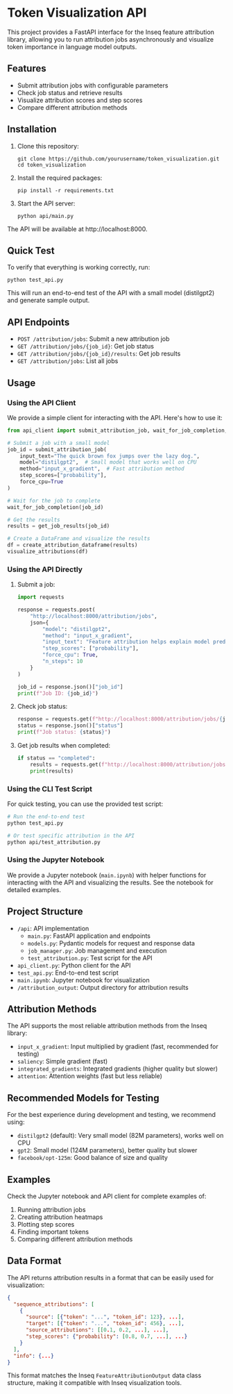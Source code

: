 # Token Visualization API

This project provides a FastAPI interface for the Inseq feature attribution library, allowing you to run attribution jobs asynchronously and visualize token importance in language model outputs.

## Features

- Submit attribution jobs with configurable parameters
- Check job status and retrieve results
- Visualize attribution scores and step scores 
- Compare different attribution methods

## Installation

1. Clone this repository:
   ```
   git clone https://github.com/yourusername/token_visualization.git
   cd token_visualization
   ```

2. Install the required packages:
   ```
   pip install -r requirements.txt
   ```

3. Start the API server:
   ```
   python api/main.py
   ```

The API will be available at http://localhost:8000.

## Quick Test

To verify that everything is working correctly, run:

```
python test_api.py
```

This will run an end-to-end test of the API with a small model (distilgpt2) and generate sample output.

## API Endpoints

- `POST /attribution/jobs`: Submit a new attribution job
- `GET /attribution/jobs/{job_id}`: Get job status
- `GET /attribution/jobs/{job_id}/results`: Get job results
- `GET /attribution/jobs`: List all jobs

## Usage

### Using the API Client

We provide a simple client for interacting with the API. Here's how to use it:

```python
from api_client import submit_attribution_job, wait_for_job_completion, get_job_results, visualize_attributions, create_attribution_dataframe

# Submit a job with a small model
job_id = submit_attribution_job(
    input_text="The quick brown fox jumps over the lazy dog.",
    model="distilgpt2",  # Small model that works well on CPU
    method="input_x_gradient",  # Fast attribution method
    step_scores=["probability"],
    force_cpu=True
)

# Wait for the job to complete
wait_for_job_completion(job_id)

# Get the results
results = get_job_results(job_id)

# Create a DataFrame and visualize the results
df = create_attribution_dataframe(results)
visualize_attributions(df)
```

### Using the API Directly

1. Submit a job:
   ```python
   import requests
   
   response = requests.post(
       "http://localhost:8000/attribution/jobs",
       json={
           "model": "distilgpt2",
           "method": "input_x_gradient",
           "input_text": "Feature attribution helps explain model predictions.",
           "step_scores": ["probability"],
           "force_cpu": True,
           "n_steps": 10
       }
   )
   
   job_id = response.json()["job_id"]
   print(f"Job ID: {job_id}")
   ```

2. Check job status:
   ```python
   response = requests.get(f"http://localhost:8000/attribution/jobs/{job_id}")
   status = response.json()["status"]
   print(f"Job status: {status}")
   ```

3. Get job results when completed:
   ```python
   if status == "completed":
       results = requests.get(f"http://localhost:8000/attribution/jobs/{job_id}/results").json()
       print(results)
   ```

### Using the CLI Test Script

For quick testing, you can use the provided test script:

```bash
# Run the end-to-end test
python test_api.py

# Or test specific attribution in the API
python api/test_attribution.py
```

### Using the Jupyter Notebook

We provide a Jupyter notebook (`main.ipynb`) with helper functions for interacting with the API and visualizing the results. See the notebook for detailed examples.

## Project Structure

- `/api`: API implementation
  - `main.py`: FastAPI application and endpoints
  - `models.py`: Pydantic models for request and response data
  - `job_manager.py`: Job management and execution
  - `test_attribution.py`: Test script for the API
- `api_client.py`: Python client for the API
- `test_api.py`: End-to-end test script
- `main.ipynb`: Jupyter notebook for visualization
- `/attribution_output`: Output directory for attribution results

## Attribution Methods

The API supports the most reliable attribution methods from the Inseq library:

- `input_x_gradient`: Input multiplied by gradient (fast, recommended for testing)
- `saliency`: Simple gradient (fast)
- `integrated_gradients`: Integrated gradients (higher quality but slower)
- `attention`: Attention weights (fast but less reliable)

## Recommended Models for Testing

For the best experience during development and testing, we recommend using:

- `distilgpt2` (default): Very small model (82M parameters), works well on CPU
- `gpt2`: Small model (124M parameters), better quality but slower
- `facebook/opt-125m`: Good balance of size and quality

## Examples

Check the Jupyter notebook and API client for complete examples of:

1. Running attribution jobs
2. Creating attribution heatmaps
3. Plotting step scores
4. Finding important tokens
5. Comparing different attribution methods

## Data Format

The API returns attribution results in a format that can be easily used for visualization:

```json
{
  "sequence_attributions": [
    {
      "source": [{"token": "...", "token_id": 123}, ...],
      "target": [{"token": "...", "token_id": 456}, ...],
      "source_attributions": [[0.1, 0.2, ...], ...],
      "step_scores": {"probability": [0.8, 0.7, ...], ...}
    }
  ],
  "info": {...}
}
```

This format matches the Inseq `FeatureAttributionOutput` data class structure, making it compatible with Inseq visualization tools.